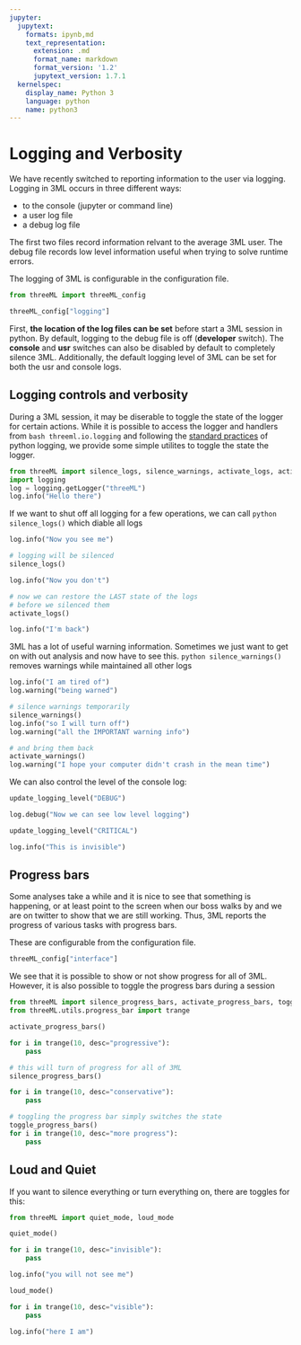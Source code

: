 ```yaml
---
jupyter:
  jupytext:
    formats: ipynb,md
    text_representation:
      extension: .md
      format_name: markdown
      format_version: '1.2'
      jupytext_version: 1.7.1
  kernelspec:
    display_name: Python 3
    language: python
    name: python3
---
```


<!-- #region -->
# Logging and Verbosity

We have recently switched to reporting information to the user via logging. Logging in 3ML occurs in three different ways:

* to the console (jupyter or command line)
* a user log file
* a debug log file

The first two files record information relvant to the average 3ML user. The debug file records low level information useful when trying to solve runtime errors. 


The logging of 3ML is configurable in the configuration file.

<!-- #endregion -->

```python
from threeML import threeML_config

threeML_config["logging"]
```

First, **the location of the log files can be set** before start a 3ML session in python. By default, logging to the debug file is off (**developer** switch). The **console** and **usr** switches can also be disabled by default to completely silence 3ML. Additionally, the default logging level of 3ML can be set for both the usr and console logs.


## Logging controls and verbosity

During a 3ML session, it may be diserable to toggle the state of the logger for certain actions. While it is possible to access the logger and handlers from ```bash threeml.io.logging``` and following the [standard practices](https://docs.python.org/3/howto/logging.html) of python logging, we provide some simple utilites to toggle the state the logger.


```python
from threeML import silence_logs, silence_warnings, activate_logs, activate_warnings, update_logging_level
import logging
log = logging.getLogger("threeML")
log.info("Hello there")
```

If we want to shut off all logging for a few operations, we can call ```python silence_logs()``` which diable all logs 

```python
log.info("Now you see me")

# logging will be silenced
silence_logs()

log.info("Now you don't")

# now we can restore the LAST state of the logs 
# before we silenced them
activate_logs()

log.info("I'm back")
```

3ML has a lot of useful warning information. Sometimes we just want to get on with out analysis and now have to see this. ```python silence_warnings()``` removes warnings while maintained all other logs

```python
log.info("I am tired of")
log.warning("being warned")

# silence warnings temporarily
silence_warnings()
log.info("so I will turn off")
log.warning("all the IMPORTANT warning info")

# and bring them back
activate_warnings()
log.warning("I hope your computer didn't crash in the mean time")

```

We can also control the level of the console log:

```python
update_logging_level("DEBUG")

log.debug("Now we can see low level logging")

update_logging_level("CRITICAL")

log.info("This is invisible")

```

## Progress bars

Some analyses take a while and it is nice to see that something is happening, or at least point to the screen when our boss walks by and we are on twitter to show that we are still working. Thus, 3ML reports the progress of various tasks with progress bars. 

These are configurable from the configuration file.


```python
threeML_config["interface"]
```

We see that it is possible to show or not show progress for all of 3ML. However, it is also possible to toggle the progress bars during a session

```python
from threeML import silence_progress_bars, activate_progress_bars, toggle_progress_bars
from threeML.utils.progress_bar import trange
```

```python
activate_progress_bars()

for i in trange(10, desc="progressive"):
    pass

# this will turn of progress for all of 3ML
silence_progress_bars()

for i in trange(10, desc="conservative"):
    pass

# toggling the progress bar simply switches the state
toggle_progress_bars()
for i in trange(10, desc="more progress"):
    pass

```

## Loud and Quiet

If you want to silence everything or turn everything on, there are toggles for this:

```python
from threeML import quiet_mode, loud_mode
```

```python
quiet_mode()

for i in trange(10, desc="invisible"):
    pass

log.info("you will not see me")

loud_mode()

for i in trange(10, desc="visible"):
    pass

log.info("here I am")
```
